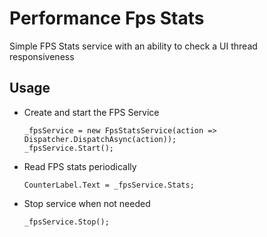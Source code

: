 # Performance Fps Stats

Simple FPS Stats service with an ability to check a UI thread responsiveness

## Usage

- Create and start the FPS Service
  ```MAUI
  _fpsService = new FpsStatsService(action => Dispatcher.DispatchAsync(action));
  _fpsService.Start();
  ```
- Read FPS stats periodically
  ```MAUI
  CounterLabel.Text = _fpsService.Stats;
  ```
- Stop service when not needed
  ```MAUI
  _fpsService.Stop();
  ```
